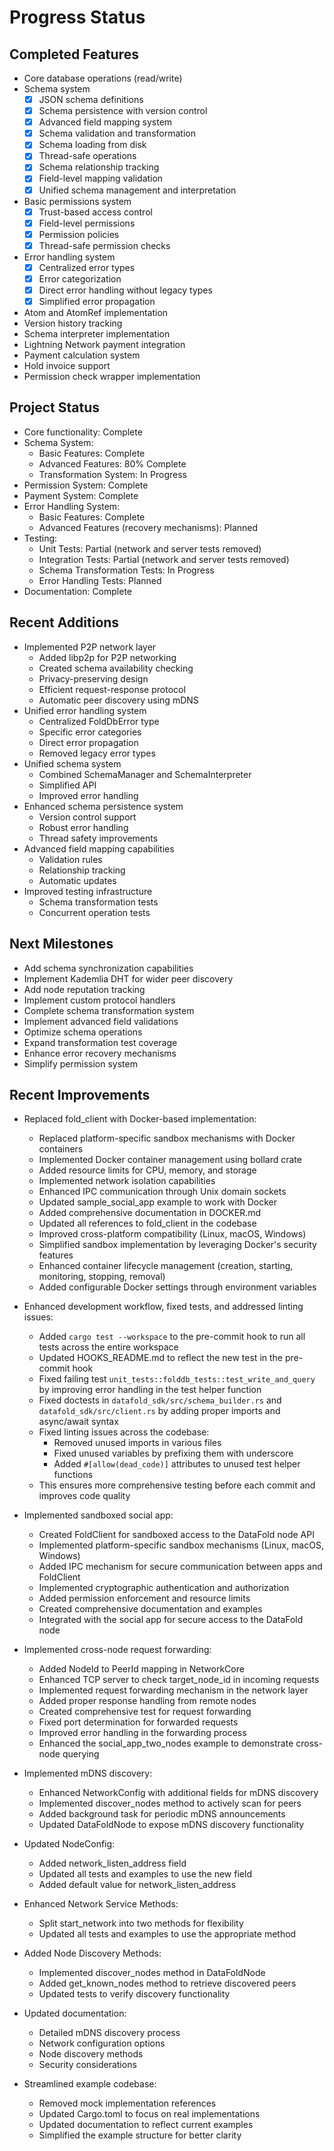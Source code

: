# Progress Status

## Completed Features
- Core database operations (read/write)
- Schema system
  - [x] JSON schema definitions
  - [x] Schema persistence with version control
  - [x] Advanced field mapping system
  - [x] Schema validation and transformation
  - [x] Schema loading from disk
  - [x] Thread-safe operations
  - [x] Schema relationship tracking
  - [x] Field-level mapping validation
  - [x] Unified schema management and interpretation
- Basic permissions system
  - [x] Trust-based access control
  - [x] Field-level permissions
  - [x] Permission policies
  - [x] Thread-safe permission checks
- Error handling system
  - [x] Centralized error types
  - [x] Error categorization
  - [x] Direct error handling without legacy types
  - [x] Simplified error propagation
- Atom and AtomRef implementation
- Version history tracking
- Schema interpreter implementation
- Lightning Network payment integration
- Payment calculation system
- Hold invoice support
- Permission check wrapper implementation

## Project Status
- Core functionality: Complete
- Schema System: 
  - Basic Features: Complete
  - Advanced Features: 80% Complete
  - Transformation System: In Progress
- Permission System: Complete
- Payment System: Complete
- Error Handling System:
  - Basic Features: Complete
  - Advanced Features (recovery mechanisms): Planned
- Testing: 
  - Unit Tests: Partial (network and server tests removed)
  - Integration Tests: Partial (network and server tests removed)
  - Schema Transformation Tests: In Progress
  - Error Handling Tests: Planned
- Documentation: Complete

## Recent Additions
- Implemented P2P network layer
  - Added libp2p for P2P networking
  - Created schema availability checking
  - Privacy-preserving design
  - Efficient request-response protocol
  - Automatic peer discovery using mDNS
- Unified error handling system
  - Centralized FoldDbError type
  - Specific error categories
  - Direct error propagation
  - Removed legacy error types
- Unified schema system
  - Combined SchemaManager and SchemaInterpreter
  - Simplified API
  - Improved error handling
- Enhanced schema persistence system
  - Version control support
  - Robust error handling
  - Thread safety improvements
- Advanced field mapping capabilities
  - Validation rules
  - Relationship tracking
  - Automatic updates
- Improved testing infrastructure
  - Schema transformation tests
  - Concurrent operation tests

## Next Milestones
- Add schema synchronization capabilities
- Implement Kademlia DHT for wider peer discovery
- Add node reputation tracking
- Implement custom protocol handlers
- Complete schema transformation system
- Implement advanced field validations
- Optimize schema operations
- Expand transformation test coverage
- Enhance error recovery mechanisms
- Simplify permission system

## Recent Improvements
- Replaced fold_client with Docker-based implementation:
  - Replaced platform-specific sandbox mechanisms with Docker containers
  - Implemented Docker container management using bollard crate
  - Added resource limits for CPU, memory, and storage
  - Implemented network isolation capabilities
  - Enhanced IPC communication through Unix domain sockets
  - Updated sample_social_app example to work with Docker
  - Added comprehensive documentation in DOCKER.md
  - Updated all references to fold_client in the codebase
  - Improved cross-platform compatibility (Linux, macOS, Windows)
  - Simplified sandbox implementation by leveraging Docker's security features
  - Enhanced container lifecycle management (creation, starting, monitoring, stopping, removal)
  - Added configurable Docker settings through environment variables

- Enhanced development workflow, fixed tests, and addressed linting issues:
  - Added `cargo test --workspace` to the pre-commit hook to run all tests across the entire workspace
  - Updated HOOKS_README.md to reflect the new test in the pre-commit hook
  - Fixed failing test `unit_tests::folddb_tests::test_write_and_query` by improving error handling in the test helper function
  - Fixed doctests in `datafold_sdk/src/schema_builder.rs` and `datafold_sdk/src/client.rs` by adding proper imports and async/await syntax
  - Fixed linting issues across the codebase:
    - Removed unused imports in various files
    - Fixed unused variables by prefixing them with underscore
    - Added `#[allow(dead_code)]` attributes to unused test helper functions
  - This ensures more comprehensive testing before each commit and improves code quality

- Implemented sandboxed social app:
  - Created FoldClient for sandboxed access to the DataFold node API
  - Implemented platform-specific sandbox mechanisms (Linux, macOS, Windows)
  - Added IPC mechanism for secure communication between apps and FoldClient
  - Implemented cryptographic authentication and authorization
  - Added permission enforcement and resource limits
  - Created comprehensive documentation and examples
  - Integrated with the social app for secure access to the DataFold node

- Implemented cross-node request forwarding:
  - Added NodeId to PeerId mapping in NetworkCore
  - Enhanced TCP server to check target_node_id in incoming requests
  - Implemented request forwarding mechanism in the network layer
  - Added proper response handling from remote nodes
  - Created comprehensive test for request forwarding
  - Fixed port determination for forwarded requests
  - Improved error handling in the forwarding process
  - Enhanced the social_app_two_nodes example to demonstrate cross-node querying
- Implemented mDNS discovery:
  - Enhanced NetworkConfig with additional fields for mDNS discovery
  - Implemented discover_nodes method to actively scan for peers
  - Added background task for periodic mDNS announcements
  - Updated DataFoldNode to expose mDNS discovery functionality
- Updated NodeConfig:
  - Added network_listen_address field
  - Updated all tests and examples to use the new field
  - Added default value for network_listen_address
- Enhanced Network Service Methods:
  - Split start_network into two methods for flexibility
  - Updated all tests and examples to use the appropriate method
- Added Node Discovery Methods:
  - Implemented discover_nodes method in DataFoldNode
  - Added get_known_nodes method to retrieve discovered peers
  - Updated tests to verify discovery functionality
- Updated documentation:
  - Detailed mDNS discovery process
  - Network configuration options
  - Node discovery methods
  - Security considerations
- Streamlined example codebase:
  - Removed mock implementation references
  - Updated Cargo.toml to focus on real implementations
  - Updated documentation to reflect current examples
  - Simplified the example structure for better clarity
